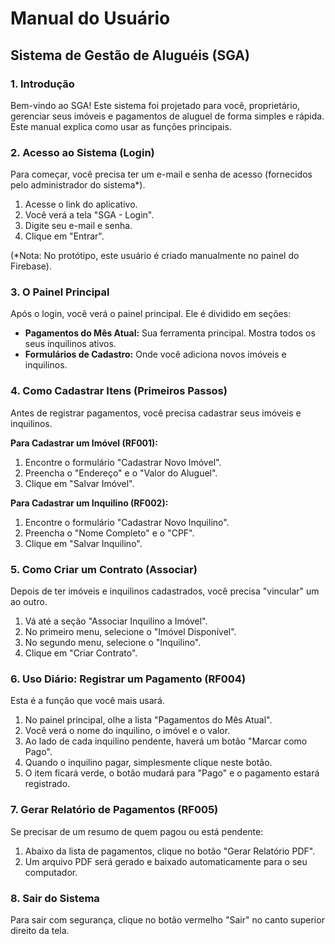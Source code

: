 # Manual do Usuário
## Sistema de Gestão de Aluguéis (SGA)

### 1. Introdução

Bem-vindo ao SGA! Este sistema foi projetado para você, proprietário, gerenciar seus imóveis e pagamentos de aluguel de forma simples e rápida. Este manual explica como usar as funções principais.

### 2. Acesso ao Sistema (Login)

Para começar, você precisa ter um e-mail e senha de acesso (fornecidos pelo administrador do sistema*).

1.  Acesse o link do aplicativo.
2.  Você verá a tela "SGA - Login".
3.  Digite seu e-mail e senha.
4.  Clique em "Entrar".

(*Nota: No protótipo, este usuário é criado manualmente no painel do Firebase).

### 3. O Painel Principal

Após o login, você verá o painel principal. Ele é dividido em seções:

* **Pagamentos do Mês Atual:** Sua ferramenta principal. Mostra todos os seus inquilinos ativos.
* **Formulários de Cadastro:** Onde você adiciona novos imóveis e inquilinos.

### 4. Como Cadastrar Itens (Primeiros Passos)

Antes de registrar pagamentos, você precisa cadastrar seus imóveis e inquilinos.

**Para Cadastrar um Imóvel (RF001):**
1.  Encontre o formulário "Cadastrar Novo Imóvel".
2.  Preencha o "Endereço" e o "Valor do Aluguel".
3.  Clique em "Salvar Imóvel".

**Para Cadastrar um Inquilino (RF002):**
1.  Encontre o formulário "Cadastrar Novo Inquilino".
2.  Preencha o "Nome Completo" e o "CPF".
3.  Clique em "Salvar Inquilino".

### 5. Como Criar um Contrato (Associar)

Depois de ter imóveis e inquilinos cadastrados, você precisa "vincular" um ao outro.

1.  Vá até a seção "Associar Inquilino a Imóvel".
2.  No primeiro menu, selecione o "Imóvel Disponível".
3.  No segundo menu, selecione o "Inquilino".
4.  Clique em "Criar Contrato".

### 6. Uso Diário: Registrar um Pagamento (RF004)

Esta é a função que você mais usará.

1.  No painel principal, olhe a lista "Pagamentos do Mês Atual".
2.  Você verá o nome do inquilino, o imóvel e o valor.
3.  Ao lado de cada inquilino pendente, haverá um botão "Marcar como Pago".
4.  Quando o inquilino pagar, simplesmente clique neste botão.
5.  O item ficará verde, o botão mudará para "Pago" e o pagamento estará registrado.

### 7. Gerar Relatório de Pagamentos (RF005)

Se precisar de um resumo de quem pagou ou está pendente:

1.  Abaixo da lista de pagamentos, clique no botão "Gerar Relatório PDF".
2.  Um arquivo PDF será gerado e baixado automaticamente para o seu computador.

### 8. Sair do Sistema

Para sair com segurança, clique no botão vermelho "Sair" no canto superior direito da tela.
